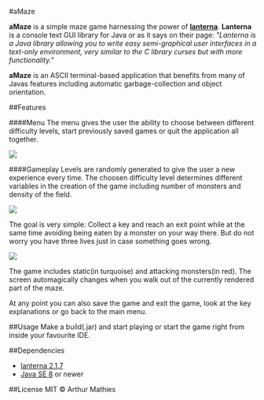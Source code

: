 #aMaze

**aMaze** is a simple maze game harnessing the power of [**lanterna**](https://code.google.com/p/lanterna/). **Lanterna** is a console text GUI library for Java or as it says on their page: *"Lanterna is a Java library allowing you to write easy semi-graphical user interfaces in a text-only environment, very similar to the C library curses but with more functionality."*

**aMaze** is an ASCII terminal-based application that benefits from many of Javas features including automatic garbage-collection and object orientation.

##Features

####Menu
The menu gives the user the ability to choose between different difficulty levels, start previously saved games or quit the application all together.

![](https://github.com/arthurmathies/aMaze/blob/master/images/mainMenu.png)

####Gameplay
Levels are randomly generated to give the user a new experience every time. The choosen difficulty level determines different variables in the creation of the game including number of monsters and density of the field.

![](https://github.com/arthurmathies/aMaze/blob/master/images/gameplayEasy.png)

The goal is very simple: Collect a key and reach an exit point while at the same time avoiding being eaten by a monster on your way there. But do not worry you have three lives just in case something goes wrong.

![](https://github.com/arthurmathies/aMaze/blob/master/images/gameplay.png)

The game includes static(in turquoise) and attacking monsters(in red). The screen automagically changes when you walk out of the currently rendered part of the maze.

At any point you can also save the game and exit the game, look at the key explanations or go back to the main menu.

##Usage
Make a build(.jar) and start playing or start the game right from inside your favourite IDE.

##Dependencies
* [lanterna 2.1.7](https://code.google.com/p/lanterna/downloads/detail?name=lanterna-2.1.7.jar&can=2&q=)
* [Java SE 8](https://java.com/de/download/) or newer

##License
MIT &copy; Arthur Mathies 






